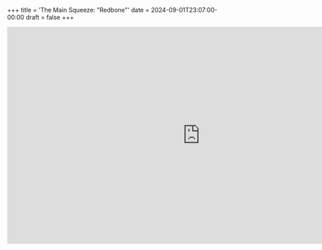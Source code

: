 +++
title = 'The Main Squeeze: "Redbone"'
date = 2024-09-01T23:07:00-00:00
draft = false
+++

<iframe width="896" height="504" src="https://www.youtube.com/embed/CTA71Mb5pJo?si=sRs7nUd1sNinAWnD" title="YouTube video player" frameborder="0" allow="accelerometer; autoplay; clipboard-write; encrypted-media; gyroscope; picture-in-picture; web-share" referrerpolicy="strict-origin-when-cross-origin" allowfullscreen></iframe>
